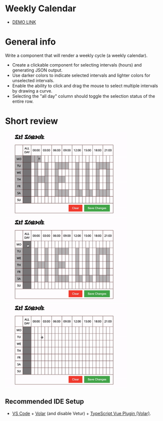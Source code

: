 # Weekly Calendar

- [DEMO LINK](https://batstolya.github.io/weekly-calendar/)
# General info
  Write a component that will render a weekly cycle (a weekly calendar).
 - Create a clickable component for selecting intervals (hours) and generating JSON output.
 - Use darker colors to indicate selected intervals and lighter colors for unselected intervals.
 - Enable the ability to click and drag the mouse to select multiple intervals by drawing a curve.
 - Selecting the "all day" column should toggle the selection status of the entire row.

# Short review
<img src="https://github.com/batstolya/weekly-calendar/blob/main/src/assets/1.gif" width="400">
<img src="https://github.com/batstolya/weekly-calendar/blob/main/src/assets/2.gif" width="400">
<img src="https://github.com/batstolya/weekly-calendar/blob/main/src/assets/3.gif" width="400">

## Recommended IDE Setup

- [VS Code](https://code.visualstudio.com/) + [Volar](https://marketplace.visualstudio.com/items?itemName=Vue.volar) (and disable Vetur) + [TypeScript Vue Plugin (Volar)](https://marketplace.visualstudio.com/items?itemName=Vue.vscode-typescript-vue-plugin).
